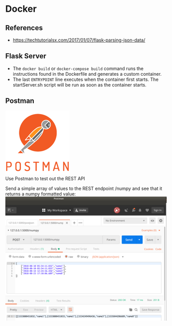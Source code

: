 # Docker

## References

* https://techtutorialsx.com/2017/01/07/flask-parsing-json-data/

## Flask Server

* The `docker build` or `docker-compose build` command runs the instructions found in the Dockerfile and generates a custom container. 
* The last `ENTRYPOINT` line executes when the container first starts. The startServer.sh script will be run as soon as the container starts.

## Postman

[![Image Alt Text](postman.png)](postman)  
Use Postman to test out the REST API

Send a simple array of values to the REST endpoint /numpy and see that it returns a numpy formatted value:
[![Image Alt Text](postman_result.png)](results)  
